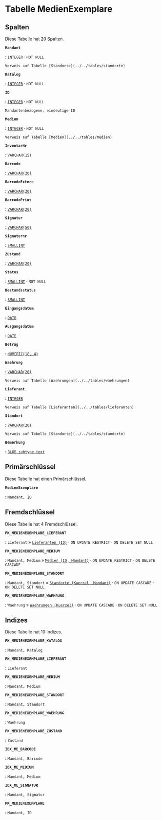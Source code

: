 # Tabelle **MedienExemplare**

## Spalten

Diese Tabelle hat 20 Spalten.

**`Mandant`**

:   [`INTEGER`](https://firebirdsql.org/file/documentation/html/en/refdocs/fblangref40/firebird-40-language-reference.html#fblangref40-datatypes-inttypes) · `NOT NULL`

    Verweis auf Tabelle [Standorte](../../tables/standorte)

**`Katalog`**

:   [`INTEGER`](https://firebirdsql.org/file/documentation/html/en/refdocs/fblangref40/firebird-40-language-reference.html#fblangref40-datatypes-inttypes) · `NOT NULL`

**`ID`**

:   [`INTEGER`](https://firebirdsql.org/file/documentation/html/en/refdocs/fblangref40/firebird-40-language-reference.html#fblangref40-datatypes-inttypes) · `NOT NULL`

    Mandantenbezogene, eindeutige ID

**`Medium`**

:   [`INTEGER`](https://firebirdsql.org/file/documentation/html/en/refdocs/fblangref40/firebird-40-language-reference.html#fblangref40-datatypes-inttypes) · `NOT NULL`

    Verweis auf Tabelle [Medien](../../tables/medien)

**`InventarNr`**

:   [`VARCHAR(15)`](https://firebirdsql.org/file/documentation/html/en/refdocs/fblangref40/firebird-40-language-reference.html#fblangref40-datatypes-chartypes)

**`Barcode`**

:   [`VARCHAR(20)`](https://firebirdsql.org/file/documentation/html/en/refdocs/fblangref40/firebird-40-language-reference.html#fblangref40-datatypes-chartypes)

**`BarcodeExtern`**

:   [`VARCHAR(20)`](https://firebirdsql.org/file/documentation/html/en/refdocs/fblangref40/firebird-40-language-reference.html#fblangref40-datatypes-chartypes)

**`BarcodePrint`**

:   [`VARCHAR(20)`](https://firebirdsql.org/file/documentation/html/en/refdocs/fblangref40/firebird-40-language-reference.html#fblangref40-datatypes-chartypes)

**`Signatur`**

:   [`VARCHAR(50)`](https://firebirdsql.org/file/documentation/html/en/refdocs/fblangref40/firebird-40-language-reference.html#fblangref40-datatypes-chartypes)

**`Signaturnr`**

:   [`SMALLINT`](https://firebirdsql.org/file/documentation/html/en/refdocs/fblangref40/firebird-40-language-reference.html#fblangref40-datatypes-inttypes)

**`Zustand`**

:   [`VARCHAR(20)`](https://firebirdsql.org/file/documentation/html/en/refdocs/fblangref40/firebird-40-language-reference.html#fblangref40-datatypes-chartypes)

**`Status`**

:   [`SMALLINT`](https://firebirdsql.org/file/documentation/html/en/refdocs/fblangref40/firebird-40-language-reference.html#fblangref40-datatypes-inttypes) · `NOT NULL`

**`Bestandsstatus`**

:   [`SMALLINT`](https://firebirdsql.org/file/documentation/html/en/refdocs/fblangref40/firebird-40-language-reference.html#fblangref40-datatypes-inttypes)

**`Eingangsdatum`**

:   [`DATE`](https://firebirdsql.org/file/documentation/html/en/refdocs/fblangref40/firebird-40-language-reference.html#fblangref40-datatypes-datetime)

**`Ausgangsdatum`**

:   [`DATE`](https://firebirdsql.org/file/documentation/html/en/refdocs/fblangref40/firebird-40-language-reference.html#fblangref40-datatypes-datetime)

**`Betrag`**

:   [`NUMERIC(18, 4)`](https://firebirdsql.org/file/documentation/html/en/refdocs/fblangref40/firebird-40-language-reference.html#fblangref40-datatypes-fixedtypes)

**`Waehrung`**

:   [`VARCHAR(20)`](https://firebirdsql.org/file/documentation/html/en/refdocs/fblangref40/firebird-40-language-reference.html#fblangref40-datatypes-chartypes)

    Verweis auf Tabelle [Waehrungen](../../tables/waehrungen)

**`Lieferant`**

:   [`INTEGER`](https://firebirdsql.org/file/documentation/html/en/refdocs/fblangref40/firebird-40-language-reference.html#fblangref40-datatypes-inttypes)

    Verweis auf Tabelle [Lieferanten](../../tables/lieferanten)

**`Standort`**

:   [`VARCHAR(20)`](https://firebirdsql.org/file/documentation/html/en/refdocs/fblangref40/firebird-40-language-reference.html#fblangref40-datatypes-chartypes)

    Verweis auf Tabelle [Standorte](../../tables/standorte)

**`Bemerkung`**

:   [`BLOB subtype text`](https://firebirdsql.org/file/documentation/html/en/refdocs/fblangref40/firebird-40-language-reference.html#fblangref40-datatypes-bnrytypes)

## Primärschlüssel

Diese Tabelle hat einen Primärschlüssel.

**`MedienExemplare`**

:   `Mandant, ID`

## Fremdschlüssel

Diese Tabelle hat 4 Fremdschlüssel.

**`FK_MEDIENEXEMPLARE_LIEFERANT`**

:   `Lieferant` » [`Lieferanten (ID)`](../../tables/lieferanten) · `ON UPDATE RESTRICT` · `ON DELETE SET NULL`

**`FK_MEDIENEXEMPLARE_MEDIUM`**

:   `Mandant, Medium` » [`Medien (ID, Mandant)`](../../tables/medien) · `ON UPDATE RESTRICT` · `ON DELETE CASCADE`

**`FK_MEDIENEXEMPLARE_STANDORT`**

:   `Mandant, Standort` » [`Standorte (Kuerzel, Mandant)`](../../tables/standorte) · `ON UPDATE CASCADE` · `ON DELETE SET NULL`

**`FK_MEDIENEXEMPLARE_WAEHRUNG`**

:   `Waehrung` » [`Waehrungen (Kuerzel)`](../../tables/waehrungen) · `ON UPDATE CASCADE` · `ON DELETE SET NULL`

## Indizes

Diese Tabelle hat 10 Indizes.

**`FK_MEDIENEXEMPLARE_KATALOG`**

:   `Mandant, Katalog`

**`FK_MEDIENEXEMPLARE_LIEFERANT`**

:   `Lieferant`

**`FK_MEDIENEXEMPLARE_MEDIUM`**

:   `Mandant, Medium`

**`FK_MEDIENEXEMPLARE_STANDORT`**

:   `Mandant, Standort`

**`FK_MEDIENEXEMPLARE_WAEHRUNG`**

:   `Waehrung`

**`FK_MEDIENEXEMPLARE_ZUSTAND`**

:   `Zustand`

**`IDX_ME_BARCODE`**

:   `Mandant, Barcode`

**`IDX_ME_MEDIUM`**

:   `Mandant, Medium`

**`IDX_ME_SIGNATUR`**

:   `Mandant, Signatur`

**`PK_MEDIENEXEMPLARE`**

:   `Mandant, ID`
